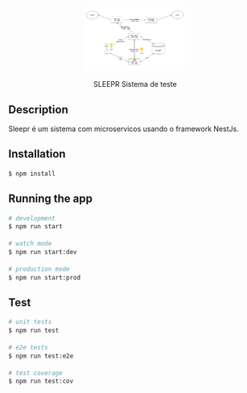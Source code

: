 <p align="center">
  <img src="./architecture/diagram_arch.png" width="200" alt="Nest Logo" /></a>
</p>


  <p align="center">SLEEPR Sistema de teste</p>
    <p align="center">
</p>



## Description

Sleepr é um sistema com microservicos usando o framework NestJs.

## Installation

```bash
$ npm install
```

## Running the app

```bash
# development
$ npm run start

# watch mode
$ npm run start:dev

# production mode
$ npm run start:prod
```

## Test

```bash
# unit tests
$ npm run test

# e2e tests
$ npm run test:e2e

# test coverage
$ npm run test:cov
```